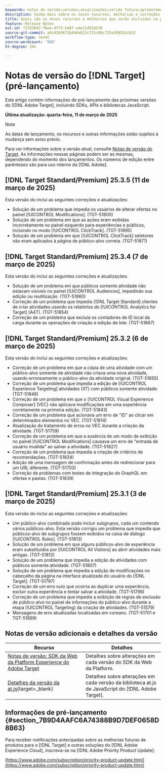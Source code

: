 ```yaml
---
keywords: notas de versão;versões;atualizações;versão futura;aprimoramentos;novos recursos;correções;atualizações;pré-lançamento;acesso antecipado;release notes;releases;updates;future release;enhancements;new features;fixes;updates;prerelease;Early access
description: Saiba mais sobre os novos recursos, melhorias e correções adicionados na próxima versão do [!DNL Adobe Target], incluindo SDKs, APIs e bibliotecas JavaScript.
title: Quais são os novos recursos e melhorias que serão incluídos na próxima versão do  [!DNL Target] ?
feature: Release Notes
exl-id: f2783042-f6ee-4f73-b487-ede11d55d530
source-git-commit: a9c4264672b44da815c721c08c735a2692b2cb33
workflow-type: tm+mt
source-wordcount: '593'
ht-degree: 34%

---
```


# Notas de versão do [!DNL Target] (pré-lançamento)

Este artigo contém informações de pré-lançamento das próximas versões do [!DNL Adobe Target], incluindo SDKs, APIs e bibliotecas JavaScript.

**Última atualização: quarta-feira, 11 de março de 2025**

>[!NOTE]
>
>As datas de lançamento, os recursos e outras informações estão sujeitos à mudança sem aviso prévio.
>
>Para ver informações sobre a versão atual, consulte [Notas de versão do Target](release-notes.md). As informações nessas páginas podem ser as mesmas, dependendo do momento dos lançamentos. Os números de edição entre parênteses são para uso interno da [!DNL Adobe].

## [!DNL Target Standard/Premium] 25.3.5 (11 de março de 2025)

Esta versão do inclui as seguintes correções e atualizações:

* Solução de um problema que impedia os usuários de alterar ofertas no painel [!UICONTROL Modifications]. (TGT-51800)
* Solução de um problema em que as ações eram exibidas incorretamente no painel esquerdo para experiências e públicos, incluindo no modo [!UICONTROL ClickTrack]. (TGT-51895)
* Solução de um problema em que [!UICONTROL ClickTrack] seletores não eram aplicados à página de público-alvo correta. (TGT-51871)

## [!DNL Target Standard/Premium] 25.3.4 (7 de março de 2025)

Esta versão do inclui as seguintes correções e atualizações:

* Solução de um problema em que públicos somente atividade não estavam visíveis no painel [!UICONTROL Audiences], impedindo sua edição ou reutilização. (TGT-51860)
* Correção de um problema que impedia [!DNL Target Standard] clientes de criar atividades usando os relatórios do [!UICONTROL Analytics for Target] (A4T). (TGT-51854)
* Correção de um problema que excluía os contadores de ID local da carga durante as operações de criação e edição de lote. (TGT-51867)

## [!DNL Target Standard/Premium] 25.3.2 (6 de março de 2025)

Esta versão do inclui as seguintes correções e atualizações:

* Correção de um problema em que a cópia de uma atividade com um público-alvo somente de atividade não criava uma nova atividade, usando erroneamente o público-alvo da atividade original. (TGT-51855)
* Correção de um problema que impedia a edição de [!UICONTROL Experience Targeting] atividades (XT) com públicos somente atividade. (TGT-51846)
* Correção de um problema em que o [!UICONTROL Visual Experience Composer] (VEC) não aplicava modificações em uma experiência corretamente na primeira edição. (TGT-51843)
* Correção de um problema que acionava um erro de &quot;ID&quot; ao clicar em determinados elementos no VEC. (TGT-51814)
* Atualização do tratamento de erros no VEC durante a criação da atividade. (TGT-51759)
* Correção de um problema em que a ausência de um modo de exibição no painel [!UICONTROL Modifications] causava um erro de &quot;entrada de usuário inválida&quot; ao salvar a atividade. (TGT-51827)
* Correção de um problema que impedia a criação de critérios de recomendações. (TGT-51834)
* Adição de uma mensagem de confirmação antes de redirecionar para um URL diferente. (TGT-51703)
* Correção de problemas com testes de integração do GraphQL em ofertas e pastas. (TGT-51839)

## [!DNL Target Standard/Premium] 25.3.1 (3 de março de 2025)

Esta versão do inclui as seguintes correções e atualizações:

* Um público-alvo combinado pode incluir subgrupos, cada um contendo vários públicos-alvo. Esta versão corrigiu um problema que impedia que públicos-alvo de subgrupos fossem exibidos na caixa de diálogo [!UICONTROL Rules]. (TGT-51813)
* Solução de um problema em que alguns públicos-alvo de experiência eram substituídos por [!UICONTROL All Visitors] ao abrir atividades mais antigas. (TGT-51812)
* Solução de um problema que impedia a edição de atividades com públicos somente atividade. (TGT-51807)
* Solução de um problema que impedia a edição de modificações no cabeçalho da página na interface atualizada do usuário do [!DNL Target]. (TGT-51797)
* Correção de um erro nulo que ocorria ao duplicar uma experiência, excluir outra experiência e tentar salvar a atividade. (TGT-51796)
* Correção de um problema que impedia a exibição de regras de exclusão de público-alvo no painel de informações do público-alvo durante a etapa [!UICONTROL Targeting] da criação de atividades. (TGT-51579)
* Mensagens de erro atualizadas localizadas em coreano. (TGT-51701 e TGT-51699)

<!-- 
## [!DNL Target Standard/Premium] 24.10.2 (October 21, 2024)

This release contains the following fixes:

* Fixed an issue that prevented [!UICONTROL Recommendations] activities from loading in [!UICONTROL Compose] and [!UICONTROL Browse] modes. (TGT-50709)
* Fixed an issue with the new [[!DNL Google Chrome] [!UICONTROL Visual Editing Helper] extension](/help/main/c-experiences/c-visual-experience-composer/r-troubleshoot-composer/visual-editing-helper-extension.md) that caused a redirect from the [!UICONTROL Visual Experience Composer] (VEC) to the [!UICONTROL Activities Library] after clicking Cancel. Before this fix, customers needed to refresh the [!UICONTROL Activities Library] before being able to create new activities. (TGT-49980)-->

## Notas de versão adicionais e detalhes da versão

| Recurso | Detalhes |
|--- |--- |
| [Notas de versão: SDK da Web da Platform Experience do Adobe Target](https://experienceleague.adobe.com/docs/experience-platform/edge/release-notes.html?lang=pt-BR) | Detalhes sobre alterações em cada versão do SDK da Web da Platform. |
| [Detalhes da versão da at.js](https://experienceleague.adobe.com/docs/target-dev/developer/client-side/at-js-implementation/target-atjs-versions.html?lang=pt-BR){target=_blank} | Detalhes sobre alterações em cada versão da biblioteca at.js de JavaScript do [!DNL Adobe Target]. |

## Informações de pré-lançamento {#section_7B9D4AAFC6A74388B9D7DEF0658D8B63}

Para receber notificações antecipadas sobre as melhorias futuras de produtos para o [!DNL Target] e outras soluções do [!DNL Adobe Experience Cloud], inscreva-se na [!DNL Adobe Priority Product Update]:

[https://www.adobe.com/subscription/priority-product-update.html](https://www.adobe.com/subscription/priority-product-update.html)
